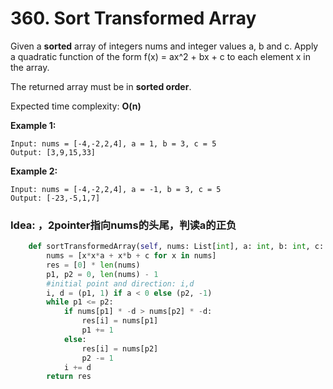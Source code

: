 # 360. Sort Transformed Array

Given a **sorted** array of integers nums and integer values a, b and c. Apply a quadratic function of the form f\(x\) = ax^2 + bx + c to each element x in the array.

The returned array must be in **sorted order**.

Expected time complexity: **O\(n\)**

**Example 1:**

```text
Input: nums = [-4,-2,2,4], a = 1, b = 3, c = 5
Output: [3,9,15,33]
```

**Example 2:**

```text
Input: nums = [-4,-2,2,4], a = -1, b = 3, c = 5
Output: [-23,-5,1,7]
```

### Idea: ，2pointer指向nums的头尾，判读a的正负

```python
    def sortTransformedArray(self, nums: List[int], a: int, b: int, c: int) -> List[int]:
        nums = [x*x*a + x*b + c for x in nums]
        res = [0] * len(nums)
        p1, p2 = 0, len(nums) - 1
        #initial point and direction: i,d
        i, d = (p1, 1) if a < 0 else (p2, -1)
        while p1 <= p2:
            if nums[p1] * -d > nums[p2] * -d:
                res[i] = nums[p1]
                p1 += 1
            else:
                res[i] = nums[p2]
                p2 -= 1
            i += d
        return res
```

